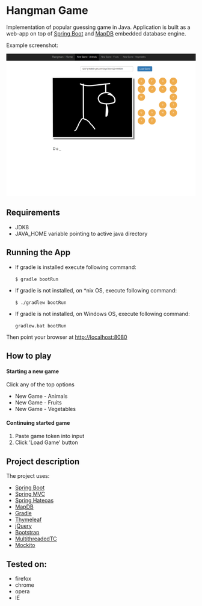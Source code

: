 # Hangman Game

Implementation of popular guessing game in Java. Application is built as a web-app on top of [Spring Boot]
and [MapDB] embedded database engine.

Example screenshot:


<img src="screenshot.png" style="width:800px;"/>

## Requirements
 * JDK8
 * JAVA_HOME variable pointing to active java directory

## Running the App


* If gradle is installed execute following command:

  `$ gradle bootRun`


* If gradle is not installed, on *nix OS, execute following command:

  `$ ./gradlew bootRun`


* If gradle is not installed, on Windows OS, execute following command:

  `gradlew.bat bootRun`

Then point your browser at [http://localhost:8080]

## How to play

#### Starting a new game

Click any of the top options
* New Game - Animals
* New Game - Fruits
* New Game - Vegetables

#### Continuing started game
1. Paste game token into input
2. Click 'Load Game' button

## Project description

The project uses:
* [Spring Boot]
* [Spring MVC]
* [Spring Hateoas]
* [MapDB]
* [Gradle]
* [Thymeleaf]
* [jQuery]
* [Bootstrap]
* [MultithreadedTC]
* [Mockito]





## Tested on:

* firefox
* chrome
* opera
* IE



[Spring Boot]:http://projects.spring.io/spring-boot
[Spring MVC]:http://projects.spring.io/spring-framework/
[Spring Hateoas]:http://projects.spring.io/spring-hateoas
[MapDB]:http://www.mapdb.org
[Gradle]:https://gradle.org
[Thymeleaf]:http://www.thymeleaf.org
[jQuery]:http://jquery.com
[Bootstrap]:http://getbootstrap.com
[MultithreadedTC]:http://www.cs.umd.edu/projects/PL/multithreadedtc
[Mockito]:http://mockito.org
[http://localhost:8080]:http://localhost:8080
